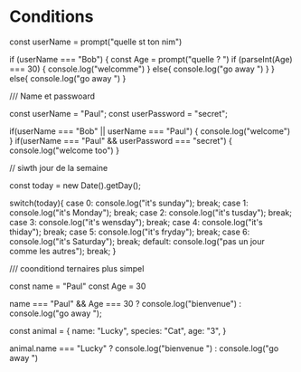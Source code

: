 # Conditions

const userName = prompt("quelle st ton nim")

if (userName === "Bob") {
  const Age = prompt("quelle ? ")
  if (parseInt(Age) === 30) {
    console.log("welcomme")
  }
 else{
  console.log("go away ")
 }
}
else{
  console.log("go away ")
}


/// Name et passwoard 

const userName = "Paul";
const userPassword = "secret";

if(userName === "Bob" || userName === "Paul") {
  console.log("welcome")
}
if(userName === "Paul" && userPassword === "secret") {
  console.log("welcome too")
}

// siwth jour de la semaine 

const today = new Date().getDay();

switch(today){
  case 0:
    console.log("it's sunday");
    break;
  case 1:
    console.log("it's Monday");
    break;
  case 2:
    console.log("it's tusday");
    break;
  case 3:
    console.log("it's wensday");
    break;
  case 4:
    console.log("it's thiday");
    break;
  case 5:
    console.log("it's fryday");
    break;
  case 6:
    console.log("it's Saturday");
    break;
  default:
    console.log("pas un jour comme les autres");
    break;
}

/// coonditiond ternaires plus simpel

const name = "Paul"
const Age = 30

name === "Paul" && Age === 30 ? console.log("bienvenue") : console.log("go away ");

const animal = {
  name: "Lucky", 
  species: "Cat", 
  age: "3",
}

animal.name === "Lucky" ? console.log("bienvenue ") : console.log("go away ")
